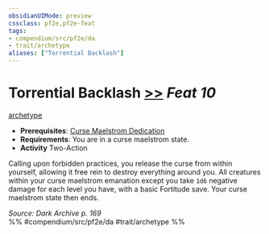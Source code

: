 ```yaml
---
obsidianUIMode: preview
cssclass: pf2e,pf2e-feat
tags:
- compendium/src/pf2e/da
- trait/archetype
aliases: ["Torrential Backlash"]
---
```

# Torrential Backlash  [>>](/rules/core-rulebook/chapter-9-playing-the-game.md#Actions "Two-Action") *Feat 10*  
[archetype](/rules/traits/archetype.md)  

- **Prerequisites**: [Curse Maelstrom Dedication](/compendium/feats/curse-maelstrom-dedication-da.md)
- **Requirements**: You are in a curse maelstrom state.
- **Activity** Two-Action

Calling upon forbidden practices, you release the curse from within yourself, allowing it free rein to destroy everything around you. All creatures within your curse maelstrom emanation except you take `1d6` negative damage for each level you have, with a basic Fortitude save. Your curse maelstrom state then ends.

*Source: Dark Archive p. 169*  
%% #compendium/src/pf2e/da #trait/archetype %%